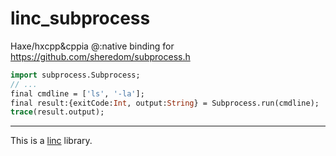 # linc_subprocess

Haxe/hxcpp&cppia @:native binding for https://github.com/sheredom/subprocess.h

```haxe
import subprocess.Subprocess;
// ...
final cmdline = ['ls', '-la'];
final result:{exitCode:Int, output:String} = Subprocess.run(cmdline);
trace(result.output);
```
---
This is a [linc](http://snowkit.github.io/linc/) library.
